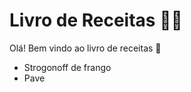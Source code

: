 # Livro de Receitas :man_cook:

Olá! Bem vindo ao livro de receitas :wave:

* Strogonoff de frango
* Pave



